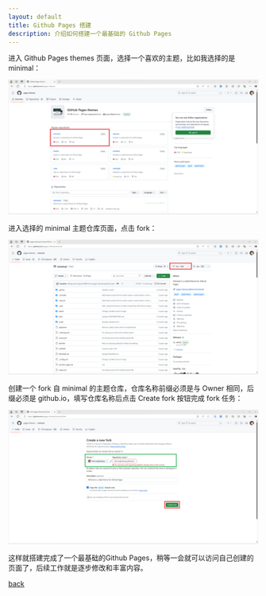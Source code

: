 ```yaml
---
layout: default
title: Github Pages 搭建
description: 介绍如何搭建一个最基础的 Github Pages
---
```


进入 Github Pages themes 页面，选择一个喜欢的主题，比如我选择的是 minimal：

![go to Github Pages themes and select minimal as Github Pages themes](../../images/GitHubPages-1-themes.png)

进入选择的 minimal 主题仓库页面，点击 fork：

![go to minimal theme page and press fork button](../../images/GitHubPages-2-minimal.png)

创建一个 fork 自 minimal 的主题仓库，仓库名称前缀必须是与 Owner 相同，后缀必须是 github.io，填写仓库名称后点击 Create fork 按钮完成 fork 任务：

![create a fork of minimal](../../images/GitHubPages-3-forkMinimal.png)

这样就搭建完成了一个最基础的Github Pages，稍等一会就可以访问自己创建的页面了，后续工作就是逐步修改和丰富内容。

[back](./../)